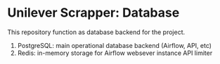 # Unilever Scrapper: Database
This repository function as database backend for the project.

1. PostgreSQL: main operational database backend (Airflow, API, etc)
2. Redis: in-memory storage for Airflow websever instance API limiter
